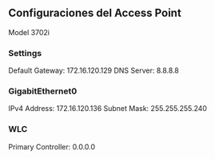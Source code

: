 ## Configuraciones del Access Point
Model 3702i

### Settings
Default Gateway: 172.16.120.129
DNS Server: 8.8.8.8

### GigabitEthernet0
IPv4 Address: 172.16.120.136
Subnet Mask: 255.255.255.240

### WLC
Primary Controller: 0.0.0.0